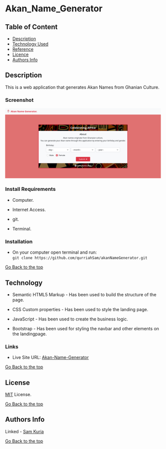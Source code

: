# Akan_Name_Generator

## Table of Content

- [Description](#description)
- [Technology Used](#technology-used)
- [Reference](#reference)
- [Licence](#licence)
- [Authors Info](#author-Info)

## Description

This is a web application that generates Akan Names from Ghanian Culture.

### Screenshot

![Website screenshot](./assets/Screenshot.png)

### Install Requirements

- Computer.

- Internet Access.

- git.

- Terminal.

### Installation

- On your computer open terminal and run: <br />
  `git clone https://github.com/qurriahSam/akanNameGenerator.git`

[Go Back to the top](#Akan_Name_Generator)

## Technology

- Semantic HTML5 Markup - Has been used to build the structure of the page.

- CSS Custom properties - Has been used to style the landing page.

- JavaScript - Has been used to create the business logic.

- Bootstrap - Has been used for styling the navbar and other elements on the landingpage.

### Links

- Live Site URL: [Akan-Name-Generator](https://qurriahsam.github.io/akanNameGenerator/)

[Go Back to the top](#Akan_Name_Generator)

## License

[MIT](./LICENSE) License.

[Go Back to the top](#Akan_Name_Generator)

## Authors Info

Linked - [Sam Kuria](https://www.linkedin.com/in/sam-kuria-0904b01a1)

[Go Back to the top](#Akan_Name_Generator)
